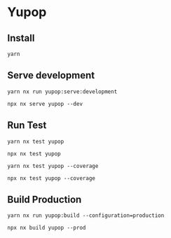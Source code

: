 # Yupop

## Install

```
yarn
```

## Serve development

```
yarn nx run yupop:serve:development
```

```
npx nx serve yupop --dev
```

## Run Test

```
yarn nx test yupop
```

```
npx nx test yupop
```

```
yarn nx test yupop --coverage
```

```
npx nx test yupop --coverage
```

## Build Production

```
yarn nx run yupop:build --configuration=production
```

```
npx nx build yupop --prod
```
